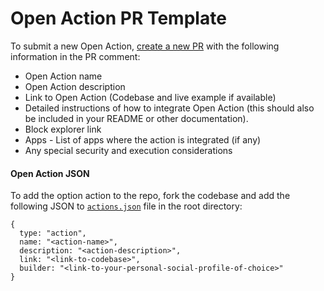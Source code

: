 # Open Action PR Template

To submit a new Open Action, [create a new PR](https://github.com/lens-protocol/open-actions-directory/compare) with the following information in the PR comment:

- Open Action name
- Open Action description
- Link to Open Action (Codebase and live example if available)
- Detailed instructions of how to integrate Open Action (this should also be included in your README or other documentation).
- Block explorer link
- Apps - List of apps where the action is integrated (if any)
- Any special security and execution considerations

#### Open Action JSON
To add the option action to the repo, fork the codebase and add the following JSON to [`actions.json`](https://github.com/lens-protocol/open-actions-directory/blob/main/actions.json) file in the root directory:

```
{
  type: "action",
  name: "<action-name>",
  description: "<action-description>",
  link: "<link-to-codebase>",
  builder: "<link-to-your-personal-social-profile-of-choice>"
}
```
